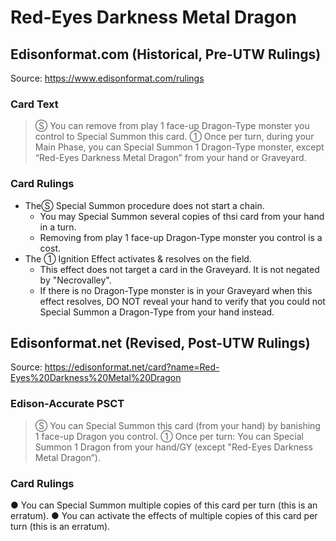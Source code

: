 # Red-Eyes Darkness Metal Dragon

## Edisonformat.com (Historical, Pre-UTW Rulings)

Source: https://www.edisonformat.com/rulings

### Card Text

> Ⓢ You can remove from play 1 face-up Dragon-Type monster you control to Special Summon this card. ① Once per turn, during your Main Phase, you can Special Summon 1 Dragon-Type monster, except “Red-Eyes Darkness Metal Dragon” from your hand or Graveyard.

### Card Rulings

*   TheⓈ Special Summon procedure does not start a chain.
    *   You may Special Summon several copies of thsi card from your hand in a turn.
    *   Removing from play 1 face-up Dragon-Type monster you control is a cost.
*   The ① Ignition Effect activates & resolves on the field.
    *   This effect does not target a card in the Graveyard. It is not negated by "Necrovalley".
    *   If there is no Dragon-Type monster is in your Graveyard when this effect resolves, DO NOT reveal your hand to verify that you could not Special Summon a Dragon-Type from your hand instead.

## Edisonformat.net (Revised, Post-UTW Rulings)

Source: https://edisonformat.net/card?name=Red-Eyes%20Darkness%20Metal%20Dragon

### Edison-Accurate PSCT

> Ⓢ You can Special Summon this card (from your hand) by banishing 1 face-up Dragon you control.
> ① Once per turn:
> You can Special Summon 1 Dragon from your hand/GY (except "Red-Eyes Darkness Metal Dragon”).

### Card Rulings

● You can Special Summon multiple copies of this card per turn (this is an erratum).
● You can activate the effects of multiple copies of this card per turn (this is an erratum).
            